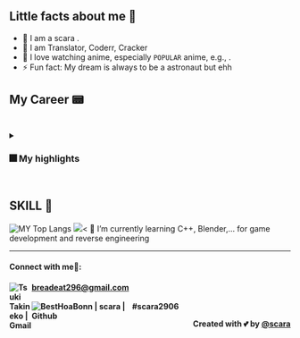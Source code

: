 
## Little facts about me 🧑


- 🧞 I am a scara .
- 🔭 I am Translator, Coderr, Cracker
- 👯 I love watching anime, especially `POPULAR` anime, e.g., .
- ⚡ Fun fact: My dream is always to be a astronaut but ehh

## My Career 📟

<br>
<details>
<summary>
  <h3>🎆 My highlights</h3>
</summary>
<br>
<br>
<details>
<summary>
  ✨ Visual (2D/3D/4D) + Music composer
</summary>
<br>
<code><a href="https://www.adobe.com/products/premiere.html" target=" blank"><img height="30" src="https://upload.wikimedia.org/wikipedia/commons/thumb/4/40/Adobe_Premiere_Pro_CC_icon.svg/1024px-Adobe_Premiere_Pro_CC_icon.svg.png" /></a></code>
<code><a href="https://www.nvidia.com/en-us/studio/canvas/" target=" blank"><img height="30" src="https://www.techspot.com/images2/downloads/topdownload/2021/06/2021-06-23-ts3_thumbs-4d8.png" /></a></code>
<code><a href="https://www.nvidia.com/en-us/omniverse/" target=" blank"><img height="30" src="https://static.food4rhino.com/cdn/farfuture/Bc-hFNcenYkC-fmeyfIckrpY8NQUduJvJd_Sk-Q3XOk/mtime:1680615388/sites/default/files/public/users-files/nvidia/resource/nvidia-omniverse-launcher-1024.png" /></a></code>
<code><a href="https://www.blender.org/" target=" blank"><img height="30" src="https://upload.wikimedia.org/wikipedia/commons/thumb/0/0c/Blender_logo_no_text.svg/2503px-Blender_logo_no_text.svg.png" /></a></code>
<code><a href="https://vroid.com/en/studio" target=" blank"><img height="30" src="https://vroid.com/_next/static/images/vroid_icon-8457a3f6816a332ada1cdcac26874e94.svg" /></a></code>
<code><a href="https://www.image-line.com/" target=" blank"><img height="30" src="https://upload.wikimedia.org/wikipedia/pt/7/7e/Fl_studio_logo.png" /></a></code>
<code><a href="https://obsproject.com/" target=" blank"><img height="30" src="https://upload.wikimedia.org/wikipedia/commons/thumb/7/78/OBS.svg/1024px-OBS.svg.png" /></a></code>
<code><a href="https://www.gimp.org/" target=" blank"><img height="30" src="https://upload.wikimedia.org/wikipedia/commons/thumb/4/45/The_GIMP_icon_-_gnome.svg/1024px-The_GIMP_icon_-_gnome.svg.png" /></a></code>
<code><a href="https://www.vocaloid.com/en/" target=" blank"><img height="40" src="https://allvectorlogo.com/img/2017/07/vocaloid-logo.png" /></a></code>
<code><a href="https://obsproject.com/" target=" blank"><img height="30" src="(https://www.google.com/url?sa=i&url=https%3A%2F%2Fwww.thegioididong.com%2Fgame-app%2Ftai-visual-studio-phan-mem-ho-tro-lap-trinh-day-du-234313&psig=AOvVaw1ZZC_sZNadOYD51571bk7Y&ust=1692603141161000&source=images&cd=vfe&opi=89978449&ved=0CBAQjRxqFwoTCNDv_pDc6oADFQAAAAAdAAAAABAE)" /></a></code>
</details>
<br>
<details>
<summary>
  🖥️ Operating Systems
</summary>
<br>
<code><a href="https://www.microsoft.com/en-us/windows-server" target=" blank"><img height="30" src="https://upload.wikimedia.org/wikipedia/commons/2/26/Windows_Server_logo.svg" /></a></code>
<code><a href="https://www.microsoft.com/en-us/software-download/windows10" target=" blank"><img height="30" src="https://upload.wikimedia.org/wikipedia/commons/thumb/0/05/Windows_10_Logo.svg/2560px-Windows_10_Logo.svg.png" /></a></code>
<code><a href="https://www.microsoft.com/software-download/windows11" target=" blank"><img height="30" src="https://upload.wikimedia.org/wikipedia/commons/thumb/e/e6/Windows_11_logo.svg/2560px-Windows_11_logo.svg.png" /></a></code>
<code><a href="https://www.ubuntu.com/" target=" blank"><img height="30" src="https://upload.wikimedia.org/wikipedia/commons/thumb/9/9d/Ubuntu_logo.svg/1280px-Ubuntu_logo.svg.png" /></a></code>
<code><a href="https://www.debian.org/" target=" blank"><img height="30" src="https://logosdownload.com/logo/debian-logo-big.png" /></a></code>
<code><a href="https://www.kali.org/" target=" blank"><img height="30" src="https://image.pngaaa.com/700/562700-middle.png" /></a></code>
<code><a href="https://www.alpinelinux.org/" target=" blank"><img height="30" src="https://www.alpinelinux.org/alpinelinux-logo.svg" /></a></code>
<code><a href="https://www.apple.com/macos/ventura/" target=" blank"><img height="50" src="https://logos-world.net/wp-content/uploads/2023/03/macOS-Logo-2016.png" /></a></code>
<code><a href="https://www.android.com/" target=" blank"><img height="50" src="https://logos-world.net/wp-content/uploads/2021/08/Android-Logo.png" /></a></code>
</details>
<br>
<details>
<summary>
   🔡 Computer languages
</summary>
<br>
<code><a href="https://www.open-std.org/jtc1/sc22/wg14/" target="_blank"><img height="30" src="https://upload.wikimedia.org/wikipedia/commons/thumb/1/18/C_Programming_Language.svg/1200px-C_Programming_Language.svg.png"></a></code>
<code><a href="https://isocpp.org/" target="_blank"><img height="30" src="https://upload.wikimedia.org/wikipedia/commons/thumb/1/18/ISO_C%2B%2B_Logo.svg/1200px-ISO_C%2B%2B_Logo.svg.png"></a></code>
<code><a href="https://learn.microsoft.com/en-us/dotnet/csharp/" target="_blank"><img height="30" src="https://upload.wikimedia.org/wikipedia/commons/thumb/0/0d/C_Sharp_wordmark.svg/120px-C_Sharp_wordmark.svg.png"></a></code>
<code><a href="https://www.javascript.com/" target="_blank"><img height="30" src="https://raw.githubusercontent.com/devicons/devicon/master/icons/javascript/javascript-plain.svg"></a></code>
<code><a href="https://www.w3schools.com/html/" target="_blank"><img height="30" src="https://www.vectorlogo.zone/logos/w3_html5/w3_html5-icon.svg"></a></code>
<code><a href="https://www.w3schools.com/css/" target="_blank"><img height="30" src="https://raw.githubusercontent.com/devicons/devicon/master/icons/css3/css3-original.svg"></a></code>
<code><a href="https://www.python.org/" target="_blank"><img height="30" src="https://upload.wikimedia.org/wikipedia/commons/thumb/c/c3/Python-logo-notext.svg/1200px-Python-logo-notext.svg.png"></a></code>
<code><a href="https://java.com" target="_blank"><img height="30" src="https://upload.wikimedia.org/wikipedia/en/thumb/3/30/Java_programming_language_logo.svg/1200px-Java_programming_language_logo.svg.png"></a></code>
</details>
<br>
<details>
<summary>
   🪪 System scripting
</summary>
<br>
<code><a href="https://www.shellscript.sh/" target="_blank"><img height="30" src="https://styles.redditmedia.com/t5_2qh2d/styles/communityIcon_xagsn9nsaih61.png"></a></code>
<code><a href="https://www.tutorialspoint.com/batch_script/batch_script_cmd.htm" target="_blank"><img height="30" src="https://content.instructables.com/FU1/2BZY/II1ZJ7VS/FU12BZYII1ZJ7VS.png?auto=webp&fit=bounds&frame=1"></a></code>
<code><a href="https://learn.microsoft.com/en-us/training/modules/script-with-powershell/" target="_blank"><img height="30" src="https://cdn.iconscout.com/icon/free/png-256/free-powershell-3628993-3030218.png"></a></code>
</details>
<br>
</details>
<br>


## SKILL 🪪
![MY Top Langs](https://github-readme-stats.vercel.app/api/top-langs/?username=alt3ri&theme=tokyonight&layout=compact)
 <img src="https://user-images.githubusercontent.com/73097560/115834477-dbab4500-a447-11eb-908a-139a6edaec5c.gif"><
🌱 I’m currently learning C++, Blender,... for game development and reverse engineering

---

<h4> Connect with me🤝: <h4>

<p>
  <a href="breadeat296@gmail.com">
    <img align="left" alt="Tsuki Takineko | Gmail" width="40px" src="https://www.vectorlogo.zone/logos/gmail/gmail-tile.svg" />
     breadeat296@gmail.com
  </a>
  <br>
  <a>
      <br><img align="left" alt="BestHoaBonn | scara | Github" width="180px" src="https://www.vectorlogo.zone/logos/discordapp/discordapp-official.svg" />
      #scara2906
  </a>
</p>

<p align="right" > Created with 💕 by <a href="https://github.com/BestHoaBonn"> @scara</a></p>
